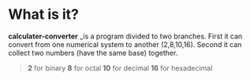 # What is it?

**calculater-converter**
_is a program divided to two branches. First it can convert from one numerical system to another (2,8,10,16). Second it can collect two numbers (have the same base) together. 

>**2** for binary
>**8** for octal
>**10** for decimal
>**16** for hexadecimal

